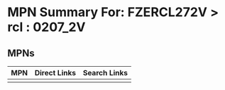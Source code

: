



# MPN Summary For: FZERCL272V > rcl : 0207_2V

## MPNs
  

|MPN|Direct Links|Search Links|
| :--- | :--- | :--- |
||||
